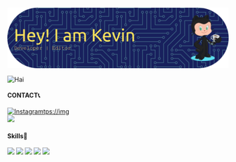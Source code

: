 ![laodekevin](img/github-header-banner%20(1).png)

<!--
**laodekevin/laodekevin** is a ✨ _special_ ✨ repository because its `README.md` (this file) appears on your GitHub profile.

Here are some ideas to get you started:

- 🔭 I’m currently working on ...
- 🌱 I’m currently learning ...
- 👯 I’m looking to collaborate on ...
- 🤔 I’m looking for help with ...
- 💬 Ask me about ...
- 📫 How to reach me: ...
- 😄 Pronouns: ...
- ⚡ Fun fact: ...
-->
![Hai](https://media1.giphy.com/media/v1.Y2lkPTc5MGI3NjExaDhpeHM2NncwMjk2eGlmb3d2am0wN2xqeWQwMGw2eGlxYTc0bDJqbCZlcD12MV9pbnRlcm5hbF9naWZfYnlfaWQmY3Q9Zw/Zk1ezog83LqYG4I2gx/giphy.gif)



#### CONTACT📞
[![Instagramtps://img](ht.shields.io/badge/Instagram-E4405F?style=for-the-badge&logo=instagram&logoColor=white)](https://www.instagram.com/velvynn_?igsh=MWJ5czN5NWc3N2s0Nw==)  
[<img src="https://img.shields.io/badge/WhatsApp-25D366?style=for-the-badge&logo=WhatsApp&logoColor=white">](https://wa.me/6282296650035)

#### Skills💫
<img src="https://img.shields.io/badge/C%2B%2B-00599C?style=for-the-badge&logo=c%2B%2B&logoColor=white" />

<img src="https://img.shields.io/badge/HTML5-E34F26?style=for-the-badge&logo=html5&logoColor=white" />

<img src="https://img.shields.io/badge/PostgreSQL-316192?style=for-the-badge&logo=postgresql&logoColor=white" />

<img src="https://img.shields.io/badge/Canva-%2300C4CC.svg?&style=for-the-badge&logo=Canva&logoColor=white" />

<img src="https://img.shields.io/badge/Microsoft_Word-2B579A?style=for-the-badge&logo=microsoft-word&logoColor=white" />

>